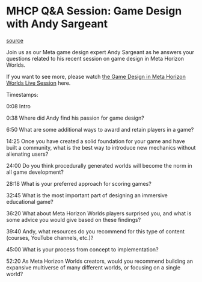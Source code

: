 # MHCP Q&A Session: Game Design with Andy Sargeant

[source](https://developers.meta.com/horizon-worlds/learn/documentation/mhcp-program/qa-sessions/mhcp-qa-session-game-design-with-andy-sargeant)

Join us as our Meta game design expert Andy Sargeant as he answers your questions related to his recent session on game design in Meta Horizon Worlds.

If you want to see more, please watch [the Game Design in Meta Horizon Worlds Live Session](/horizon-worlds/learn/documentation/mhcp-program/focus-sessions/connect-23-video-series-game-design-in-meta-horizon-worlds) here.

Timestamps:

0:08 Intro

0:38 Where did Andy find his passion for game design?

6:50 What are some additional ways to award and retain players in a game?

14:25 Once you have created a solid foundation for your game and have built a community, what is the best way to introduce new mechanics without alienating users?

24:00 Do you think procedurally generated worlds will become the norm in all game development?

28:18 What is your preferred approach for scoring games?

32:45 What is the most important part of designing an immersive educational game?

36:20 What about Meta Horizon Worlds players surprised you, and what is some advice you would give based on these findings?

39:40 Andy, what resources do you recommend for this type of content (courses, YouTube channels, etc.)?

45:00 What is your process from concept to implementation?

52:20 As Meta Horizon Worlds creators, would you recommend building an expansive multiverse of many different worlds, or focusing on a single world?

 

 

 

 

 

 

 

 

 

 

 

 

 

 

 

 

 

 

 

 

 

 

 

 

 

 

 

 

 

 

 

 

 

 

 

 

 

 

 

 

 

 

 

 

 

 

 

 
